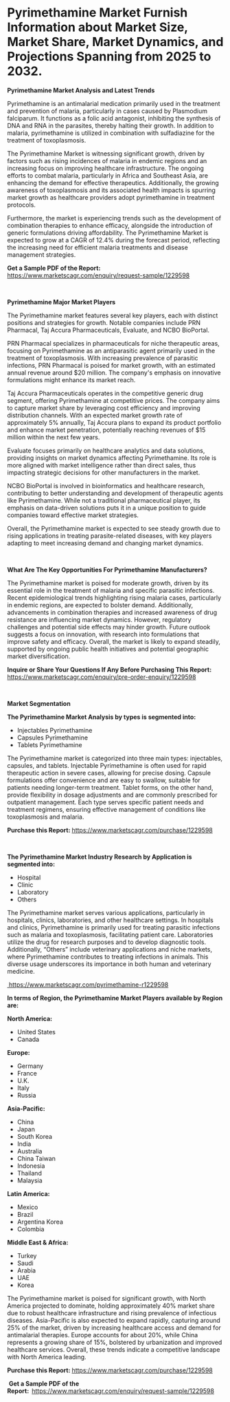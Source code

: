<p><h1>Pyrimethamine Market Furnish Information about Market Size, Market Share, Market Dynamics, and Projections Spanning from 2025 to 2032.</h1></p><p><strong>Pyrimethamine Market Analysis and Latest Trends</strong></p>
<p><p>Pyrimethamine is an antimalarial medication primarily used in the treatment and prevention of malaria, particularly in cases caused by Plasmodium falciparum. It functions as a folic acid antagonist, inhibiting the synthesis of DNA and RNA in the parasites, thereby halting their growth. In addition to malaria, pyrimethamine is utilized in combination with sulfadiazine for the treatment of toxoplasmosis.</p><p>The Pyrimethamine Market is witnessing significant growth, driven by factors such as rising incidences of malaria in endemic regions and an increasing focus on improving healthcare infrastructure. The ongoing efforts to combat malaria, particularly in Africa and Southeast Asia, are enhancing the demand for effective therapeutics. Additionally, the growing awareness of toxoplasmosis and its associated health impacts is spurring market growth as healthcare providers adopt pyrimethamine in treatment protocols.</p><p>Furthermore, the market is experiencing trends such as the development of combination therapies to enhance efficacy, alongside the introduction of generic formulations driving affordability. The Pyrimethamine Market is expected to grow at a CAGR of 12.4% during the forecast period, reflecting the increasing need for efficient malaria treatments and disease management strategies.</p></p>
<p><strong>Get a Sample PDF of the Report:&nbsp;</strong> <a href="https://www.marketscagr.com/enquiry/request-sample/1229598?utm_campaign=3543&utm_medium=2&utm_source=Github&utm_content=ia&utm_term=19042025&utm_id=pyrimethamine">https://www.marketscagr.com/enquiry/request-sample/1229598</a></p>
<p>&nbsp;</p>
<p><strong>Pyrimethamine Major Market Players</strong></p>
<p><p>The Pyrimethamine market features several key players, each with distinct positions and strategies for growth. Notable companies include PRN Pharmacal, Taj Accura Pharmaceuticals, Evaluate, and NCBO BioPortal.</p><p>PRN Pharmacal specializes in pharmaceuticals for niche therapeutic areas, focusing on Pyrimethamine as an antiparasitic agent primarily used in the treatment of toxoplasmosis. With increasing prevalence of parasitic infections, PRN Pharmacal is poised for market growth, with an estimated annual revenue around $20 million. The company's emphasis on innovative formulations might enhance its market reach.</p><p>Taj Accura Pharmaceuticals operates in the competitive generic drug segment, offering Pyrimethamine at competitive prices. The company aims to capture market share by leveraging cost efficiency and improving distribution channels. With an expected market growth rate of approximately 5% annually, Taj Accura plans to expand its product portfolio and enhance market penetration, potentially reaching revenues of $15 million within the next few years.</p><p>Evaluate focuses primarily on healthcare analytics and data solutions, providing insights on market dynamics affecting Pyrimethamine. Its role is more aligned with market intelligence rather than direct sales, thus impacting strategic decisions for other manufacturers in the market.</p><p>NCBO BioPortal is involved in bioinformatics and healthcare research, contributing to better understanding and development of therapeutic agents like Pyrimethamine. While not a traditional pharmaceutical player, its emphasis on data-driven solutions puts it in a unique position to guide companies toward effective market strategies.</p><p>Overall, the Pyrimethamine market is expected to see steady growth due to rising applications in treating parasite-related diseases, with key players adapting to meet increasing demand and changing market dynamics.</p></p>
<p>&nbsp;</p>
<p><strong>What Are The Key Opportunities For Pyrimethamine Manufacturers?</strong></p>
<p><p>The Pyrimethamine market is poised for moderate growth, driven by its essential role in the treatment of malaria and specific parasitic infections. Recent epidemiological trends highlighting rising malaria cases, particularly in endemic regions, are expected to bolster demand. Additionally, advancements in combination therapies and increased awareness of drug resistance are influencing market dynamics. However, regulatory challenges and potential side effects may hinder growth. Future outlook suggests a focus on innovation, with research into formulations that improve safety and efficacy. Overall, the market is likely to expand steadily, supported by ongoing public health initiatives and potential geographic market diversification.</p></p>
<p><strong>Inquire or Share Your Questions If Any Before Purchasing This Report:</strong> <a href="https://www.marketscagr.com/enquiry/pre-order-enquiry/1229598?utm_campaign=3543&utm_medium=2&utm_source=Github&utm_content=ia&utm_term=19042025&utm_id=pyrimethamine">https://www.marketscagr.com/enquiry/pre-order-enquiry/1229598</a></p>
<p>&nbsp;</p>
<p><strong>Market Segmentation</strong></p>
<p><strong>The Pyrimethamine Market Analysis by types is segmented into:</strong></p>
<p><ul><li>Injectables Pyrimethamine</li><li>Capsules Pyrimethamine</li><li>Tablets Pyrimethamine</li></ul></p>
<p><p>The Pyrimethamine market is categorized into three main types: injectables, capsules, and tablets. Injectable Pyrimethamine is often used for rapid therapeutic action in severe cases, allowing for precise dosing. Capsule formulations offer convenience and are easy to swallow, suitable for patients needing longer-term treatment. Tablet forms, on the other hand, provide flexibility in dosage adjustments and are commonly prescribed for outpatient management. Each type serves specific patient needs and treatment regimens, ensuring effective management of conditions like toxoplasmosis and malaria.</p></p>
<p><strong>Purchase this Report:&nbsp;</strong><a href="https://www.marketscagr.com/purchase/1229598?utm_campaign=3543&utm_medium=2&utm_source=Github&utm_content=ia&utm_term=19042025&utm_id=pyrimethamine">https://www.marketscagr.com/purchase/1229598</a></p>
<p>&nbsp;</p>
<p><strong>The Pyrimethamine Market Industry Research by Application is segmented into:</strong></p>
<p><ul><li>Hospital</li><li>Clinic</li><li>Laboratory</li><li>Others</li></ul></p>
<p><p>The Pyrimethamine market serves various applications, particularly in hospitals, clinics, laboratories, and other healthcare settings. In hospitals and clinics, Pyrimethamine is primarily used for treating parasitic infections such as malaria and toxoplasmosis, facilitating patient care. Laboratories utilize the drug for research purposes and to develop diagnostic tools. Additionally, “Others” include veterinary applications and niche markets, where Pyrimethamine contributes to treating infections in animals. This diverse usage underscores its importance in both human and veterinary medicine.</p></p>
<p><a href="https://www.marketscagr.com/pyrimethamine-r1229598?utm_campaign=3543&utm_medium=2&utm_source=Github&utm_content=ia&utm_term=19042025&utm_id=pyrimethamine">&nbsp;https://www.marketscagr.com/pyrimethamine-r1229598</a></p>
<p><strong>In terms of Region, the Pyrimethamine Market Players available by Region are:</strong></p>
<p>
    <p> <strong> North America: </strong>
        <ul>
            <li>United States</li>
            <li>Canada</li>
        </ul>
        </p> 
    <p> <strong> Europe: </strong>
        <ul>
            <li>Germany</li>
            <li>France</li>
            <li>U.K.</li>
            <li>Italy</li>
            <li>Russia</li>
        </ul>
        </p> 
    <p> <strong> Asia-Pacific: </strong>
        <ul>
            <li>China</li>
            <li>Japan</li>
            <li>South Korea</li>
            <li>India</li>
            <li>Australia</li>
            <li>China Taiwan</li>
            <li>Indonesia</li>
            <li>Thailand</li>
            <li>Malaysia</li>
        </ul>
        </p> 
    <p> <strong> Latin America: </strong>
        <ul>
            <li>Mexico</li>
            <li>Brazil</li>
            <li>Argentina Korea</li>
            <li>Colombia</li>
        </ul>
        </p> 
    <p> <strong> Middle East & Africa: </strong>
        <ul>
            <li>Turkey</li>
            <li>Saudi</li>
            <li>Arabia</li>
            <li>UAE</li>
            <li>Korea</li>
        </ul>
    </p>
    </p>
<p><p>The Pyrimethamine market is poised for significant growth, with North America projected to dominate, holding approximately 40% market share due to robust healthcare infrastructure and rising prevalence of infectious diseases. Asia-Pacific is also expected to expand rapidly, capturing around 25% of the market, driven by increasing healthcare access and demand for antimalarial therapies. Europe accounts for about 20%, while China represents a growing share of 15%, bolstered by urbanization and improved healthcare services. Overall, these trends indicate a competitive landscape with North America leading.</p></p>
<p><strong>Purchase this Report: </strong><a href="https://www.marketscagr.com/purchase/1229598?utm_campaign=3543&utm_medium=2&utm_source=Github&utm_content=ia&utm_term=19042025&utm_id=pyrimethamine">https://www.marketscagr.com/purchase/1229598</a></p>
<p>&nbsp;<strong>Get a Sample PDF of the Report:&nbsp;&nbsp;</strong><a href="https://www.marketscagr.com/enquiry/request-sample/1229598?utm_campaign=3543&utm_medium=2&utm_source=Github&utm_content=ia&utm_term=19042025&utm_id=pyrimethamine">https://www.marketscagr.com/enquiry/request-sample/1229598</a></p>
<p><strong></strong></p>
<p><p></p><p></p><p></p></p>